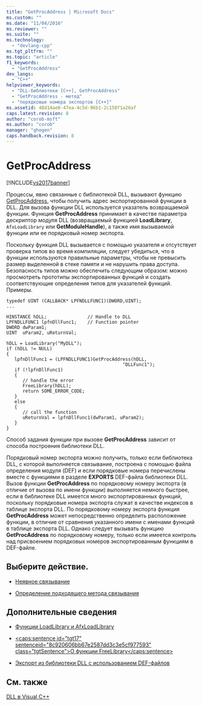 ```yaml
---
title: "GetProcAddress | Microsoft Docs"
ms.custom: ""
ms.date: "11/04/2016"
ms.reviewer: ""
ms.suite: ""
ms.technology: 
  - "devlang-cpp"
ms.tgt_pltfrm: ""
ms.topic: "article"
f1_keywords: 
  - "GetProcAddress"
dev_langs: 
  - "C++"
helpviewer_keywords: 
  - "DLL-библиотеки [C++], GetProcAddress"
  - "GetProcAddress - метод"
  - "порядковые номера экспортов [C++]"
ms.assetid: 48d14ae0-47ea-4c5d-96b1-2c158f1a26af
caps.latest.revision: 8
author: "corob-msft"
ms.author: "corob"
manager: "ghogen"
caps.handback.revision: 8
---
```

# GetProcAddress
[!INCLUDE[vs2017banner](../assembler/inline/includes/vs2017banner.md)]

Процессы, явно связанные с библиотекой DLL, вызывают функцию [GetProcAddress](http://msdn.microsoft.com/library/windows/desktop/ms683212), чтобы получить адрес экспортированной функции в DLL.  Для вызова функции DLL используется указатель возвращаемой функции.  Функция **GetProcAddress** принимает в качестве параметра дескриптор модуля DLL \(возвращаемый функцией **LoadLibrary**, `AfxLoadLibrary` или **GetModuleHandle**\), а также имя вызываемой функции или ее порядковый номер экспорта.  
  
 Поскольку функция DLL вызывается с помощью указателя и отсутствует проверка типов во время компиляции, следует убедиться, что в функции используются правильные параметры, чтобы не превысить размер выделенной в стеке памяти и не нарушить права доступа.  Безопасность типов можно обеспечить следующим образом: можно просмотреть прототипы экспортированных функций и создать соответствующие определения типов для указателей функций.  Примеры.  
  
```  
typedef UINT (CALLBACK* LPFNDLLFUNC1)(DWORD,UINT);  
...  
  
HINSTANCE hDLL;               // Handle to DLL  
LPFNDLLFUNC1 lpfnDllFunc1;    // Function pointer  
DWORD dwParam1;  
UINT  uParam2, uReturnVal;  
  
hDLL = LoadLibrary("MyDLL");  
if (hDLL != NULL)  
{  
   lpfnDllFunc1 = (LPFNDLLFUNC1)GetProcAddress(hDLL,  
                                           "DLLFunc1");  
   if (!lpfnDllFunc1)  
   {  
      // handle the error  
      FreeLibrary(hDLL);  
      return SOME_ERROR_CODE;  
   }  
   else  
   {  
      // call the function  
      uReturnVal = lpfnDllFunc1(dwParam1, uParam2);  
   }  
}  
```  
  
 Способ задания функции при вызове **GetProcAddress** зависит от способа построения библиотеки DLL.  
  
 Порядковый номер экспорта можно получить, только если библиотека DLL, с которой выполняется связывание, построена с помощью файла определения модуля \(DEF\) и если порядковые номера перечислены вместе с функциями в разделе **EXPORTS** DEF\-файла библиотеки DLL.  Вызов функции **GetProcAddress** по порядковому номеру экспорта \(в отличие от вызова по имени функции\) выполняется немного быстрее, если в библиотеке DLL имеется много экспортированных функций, поскольку порядковые номера экспорта служат в качестве индексов в таблице экспорта DLL.  По порядковому номеру экспорта функция **GetProcAddress** может непосредственно определить расположение функции, в отличие от сравнения указанного имени с именами функций в таблице экспорта DLL.  Однако следует вызывать функцию **GetProcAddress** по порядковому номеру, только если имеется контроль над присвоением порядковых номеров экспортированным функциям в DEF\-файле.  
  
## Выберите действие.  
  
-   [Неявное связывание](../Topic/Linking%20Implicitly.md)  
  
-   [Определение подходящего метода связывания](../build/determining-which-linking-method-to-use.md)  
  
## Дополнительные сведения  
  
-   [Функции LoadLibrary и AfxLoadLibrary](../build/loadlibrary-and-afxloadlibrary.md)  
  
-   [\<caps:sentence id\="tgt17" sentenceid\="8c920606bb67e2587dd3c3e5cf977593" class\="tgtSentence"\>О функции FreeLibrary\<\/caps:sentence\>](http://msdn.microsoft.com/library/windows/desktop/ms683152)  
  
-   [Экспорт из библиотеки DLL с использованием DEF\-файлов](../build/exporting-from-a-dll-using-def-files.md)  
  
## См. также  
 [DLL в Visual C\+\+](../build/dlls-in-visual-cpp.md)